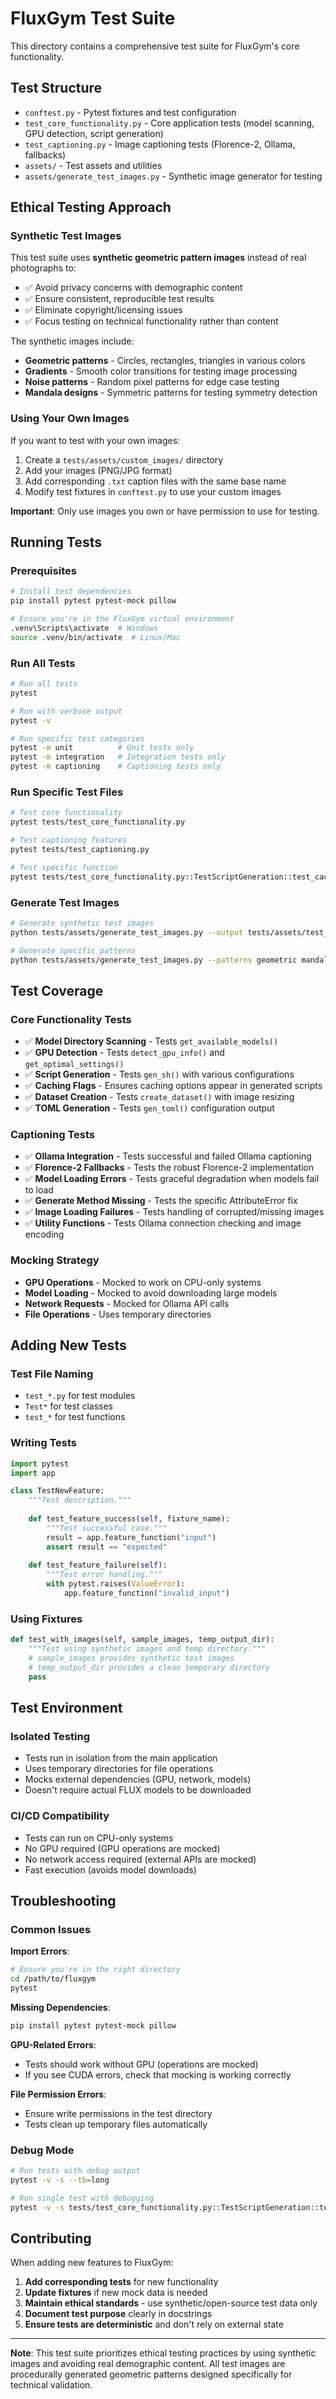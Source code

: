 # FluxGym Test Suite

This directory contains a comprehensive test suite for FluxGym's core functionality.

## Test Structure

- `conftest.py` - Pytest fixtures and test configuration
- `test_core_functionality.py` - Core application tests (model scanning, GPU detection, script generation)
- `test_captioning.py` - Image captioning tests (Florence-2, Ollama, fallbacks)
- `assets/` - Test assets and utilities
- `assets/generate_test_images.py` - Synthetic image generator for testing

## Ethical Testing Approach

### Synthetic Test Images

This test suite uses **synthetic geometric pattern images** instead of real photographs to:

- ✅ Avoid privacy concerns with demographic content
- ✅ Ensure consistent, reproducible test results
- ✅ Eliminate copyright/licensing issues
- ✅ Focus testing on technical functionality rather than content

The synthetic images include:
- **Geometric patterns** - Circles, rectangles, triangles in various colors
- **Gradients** - Smooth color transitions for testing image processing
- **Noise patterns** - Random pixel patterns for edge case testing
- **Mandala designs** - Symmetric patterns for testing symmetry detection

### Using Your Own Images

If you want to test with your own images:

1. Create a `tests/assets/custom_images/` directory
2. Add your images (PNG/JPG format)
3. Add corresponding `.txt` caption files with the same base name
4. Modify test fixtures in `conftest.py` to use your custom images

**Important**: Only use images you own or have permission to use for testing.

## Running Tests

### Prerequisites

```bash
# Install test dependencies
pip install pytest pytest-mock pillow

# Ensure you're in the FluxGym virtual environment
.venv\Scripts\activate  # Windows
source .venv/bin/activate  # Linux/Mac
```

### Run All Tests

```bash
# Run all tests
pytest

# Run with verbose output
pytest -v

# Run specific test categories
pytest -m unit          # Unit tests only
pytest -m integration   # Integration tests only
pytest -m captioning    # Captioning tests only
```

### Run Specific Test Files

```bash
# Test core functionality
pytest tests/test_core_functionality.py

# Test captioning features
pytest tests/test_captioning.py

# Test specific function
pytest tests/test_core_functionality.py::TestScriptGeneration::test_caching_flags_inclusion
```

### Generate Test Images

```bash
# Generate synthetic test images
python tests/assets/generate_test_images.py --output tests/assets/test_images --count 10

# Generate specific patterns
python tests/assets/generate_test_images.py --patterns geometric mandala --count 5
```

## Test Coverage

### Core Functionality Tests

- ✅ **Model Directory Scanning** - Tests `get_available_models()`
- ✅ **GPU Detection** - Tests `detect_gpu_info()` and `get_optimal_settings()`
- ✅ **Script Generation** - Tests `gen_sh()` with various configurations
- ✅ **Caching Flags** - Ensures caching options appear in generated scripts
- ✅ **Dataset Creation** - Tests `create_dataset()` with image resizing
- ✅ **TOML Generation** - Tests `gen_toml()` configuration output

### Captioning Tests

- ✅ **Ollama Integration** - Tests successful and failed Ollama captioning
- ✅ **Florence-2 Fallbacks** - Tests the robust Florence-2 implementation
- ✅ **Model Loading Errors** - Tests graceful degradation when models fail to load
- ✅ **Generate Method Missing** - Tests the specific AttributeError fix
- ✅ **Image Loading Failures** - Tests handling of corrupted/missing images
- ✅ **Utility Functions** - Tests Ollama connection checking and image encoding

### Mocking Strategy

- **GPU Operations** - Mocked to work on CPU-only systems
- **Model Loading** - Mocked to avoid downloading large models
- **Network Requests** - Mocked for Ollama API calls
- **File Operations** - Uses temporary directories

## Adding New Tests

### Test File Naming

- `test_*.py` for test modules
- `Test*` for test classes
- `test_*` for test functions

### Writing Tests

```python
import pytest
import app

class TestNewFeature:
    """Test description."""
    
    def test_feature_success(self, fixture_name):
        """Test successful case."""
        result = app.feature_function("input")
        assert result == "expected"
    
    def test_feature_failure(self):
        """Test error handling."""
        with pytest.raises(ValueError):
            app.feature_function("invalid_input")
```

### Using Fixtures

```python
def test_with_images(self, sample_images, temp_output_dir):
    """Test using synthetic images and temp directory."""
    # sample_images provides synthetic test images
    # temp_output_dir provides a clean temporary directory
    pass
```

## Test Environment

### Isolated Testing

- Tests run in isolation from the main application
- Uses temporary directories for file operations
- Mocks external dependencies (GPU, network, models)
- Doesn't require actual FLUX models to be downloaded

### CI/CD Compatibility

- Tests can run on CPU-only systems
- No GPU required (GPU operations are mocked)
- No network access required (external APIs are mocked)
- Fast execution (avoids model downloads)

## Troubleshooting

### Common Issues

**Import Errors**:
```bash
# Ensure you're in the right directory
cd /path/to/fluxgym
pytest
```

**Missing Dependencies**:
```bash
pip install pytest pytest-mock pillow
```

**GPU-Related Errors**:
- Tests should work without GPU (operations are mocked)
- If you see CUDA errors, check that mocking is working correctly

**File Permission Errors**:
- Ensure write permissions in the test directory
- Tests clean up temporary files automatically

### Debug Mode

```bash
# Run tests with debug output
pytest -v -s --tb=long

# Run single test with debugging
pytest -v -s tests/test_core_functionality.py::TestScriptGeneration::test_gen_sh_basic
```

## Contributing

When adding new features to FluxGym:

1. **Add corresponding tests** for new functionality
2. **Update fixtures** if new mock data is needed
3. **Maintain ethical standards** - use synthetic/open-source test data only
4. **Document test purpose** clearly in docstrings
5. **Ensure tests are deterministic** and don't rely on external state

---

**Note**: This test suite prioritizes ethical testing practices by using synthetic images and avoiding real demographic content. All test images are procedurally generated geometric patterns designed specifically for technical validation.
